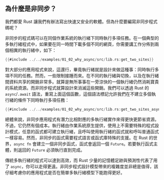 ## 為什麼是非同步？

我們都愛 Rust 讓我們有辦法寫出快速又安全的軟體。但為什麼要編寫非同步程式碼呢？

非同步的程式碼可以在同個作業系統的執行緒下同時執行多項任務。在一個典型的多執行緒程式中，如果要在同一時間下載多個不同的網頁，你需要講工作分佈到兩個相異的執行緒中，如下：

```rust
{{#include ../../examples/01_02_why_async/src/lib.rs:get_two_sites}}
```

對大部分的應用程式來說，這還行，畢竟執行緒就是設計來做這種事：同時執行多項不同的任務。然而，一些限制接踵而來。在不同的執行緒與切換，以及在執行緒間資料共享的開銷非常多。就算是無所事事在一旁涼快的一個執行緒仍然消耗寶貴的系統資源。而非同步程式就算設計來消滅這些開銷。我們可以透過 Rust 的 `async`/`.await` 語法，重寫上面這個函數，這個語法標記允許我們在不建立多個執行緒的條件下同時執行多項任務：

```rust
{{#include ../../examples/01_02_why_async/src/lib.rs:get_two_sites_async}}
```

總體來說，非同步應用程式有潛力比相對應的多執行緒實作來得更快更節省資源。不過，它仍然有個成本。執行緒由作業系統原生提供，使用上不需要特殊的程式設計模式，任意的函式都可建立執行緒，且呼叫使用執行緒的函式就和呼叫普通函式一樣容易。然而，非同步的函式需要程式語言或函式庫特殊的支援。在 Rust 的世界，`async fn` 會建立一個非同步函式，函式會返回一個 `Future`。若要執行函式主體，則返回的 `Future` 必須執行直到完成。

傳統多執行緒的程式可以達到高效，而 Rust 少量的記憶體足跡與預測性代表了用了 `async`，你可以走得更遠。非同步程式設計模型帶來的複雜度並非總是值得，該仔細考慮你的應用程式是否在簡單多執行緒模型下能跑得更好。
